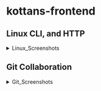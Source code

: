 # kottans-frontend
## Linux CLI, and HTTP
<details>
    <summary>Linux_Screenshots</summary>
![linux-1](./task_linux_cli/linux-1.png)
![linux-2](./task_linux_cli/linux-2.png)
![linux-3](./task_linux_cli/linux-3.png)
![linux-4](./task_linux_cli/linux-4.png)
</details>

## Git Collaboration
<details>
    <summary>Git_Screenshots</summary>
![git-1](./git/task_git_collaboration/git-1.png)
![git-2](./task_git_collaboration/git-2.png)
</details>